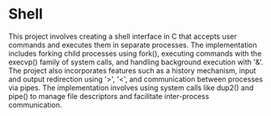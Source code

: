 # Shell

This project involves creating a shell interface in C that accepts user commands and executes them in separate processes. The implementation includes forking child processes using fork(), executing commands with the execvp() family of system calls, and handling background execution with '&'. The project also incorporates features such as a history mechanism, input and output redirection using '>', '<', and communication between processes via pipes. The implementation involves using system calls like dup2() and pipe() to manage file descriptors and facilitate inter-process communication.

